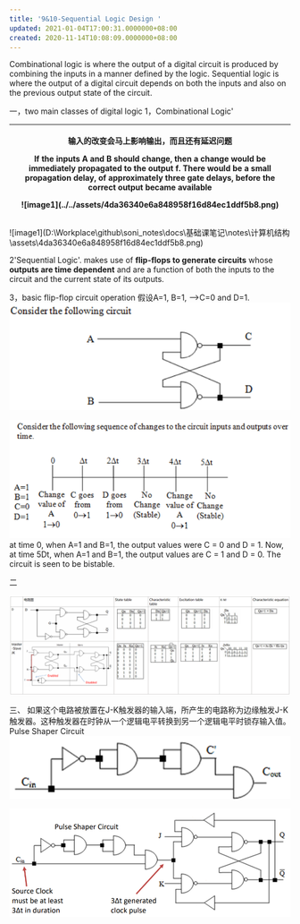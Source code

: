 ```yaml
---
title: '9&10-Sequential Logic Design '
updated: 2021-01-04T17:00:31.0000000+08:00
created: 2020-11-14T10:08:09.0000000+08:00
---
```


Combinational logic is where the output of a digital circuit is produced by combining the inputs in a manner defined by the logic.
Sequential logic is where the output of a digital
circuit depends on both the inputs and also on the
previous output state of the circuit.

一，two main classes of digital logic
1，Combinational Logic'

<table>
<colgroup>
<col style="width: 100%" />
</colgroup>
<thead>
<tr class="header">
<th><p>输入的改变会马上影响输出，而且还有延迟问题</p>
<p>If the inputs A and B should change, then a change would be immediately propagated to the output f. There would be a small propagation delay, of approximately three gate delays, before the correct output became available</p>
<p>![image1](../../assets/4da36340e6a848958f16d84ec1ddf5b8.png)</p></th>
</tr>
</thead>
<tbody>
</tbody>
</table>
![image1](D:\Workplace\github\soni_notes\docs\基础课笔记\notes\计算机结构\assets\4da36340e6a848958f16d84ec1ddf5b8.png)

2'Sequential Logic'.
makes use of **flip-flops to generate circuits**
whose **outputs are time dependent** and are a function of both
the inputs to the circuit and the current state of its outputs.

3，basic flip-flop circuit operation
假设A=1, B=1, --\>C=0 and D=1.
![image2](../../assets/a7940a91761745b29505cf322e9d9f32.png)

![image3](../../assets/b0328bc4e0054078b8c435a7350f04f8.png)
at time 0, when A=1 and B=1, the output values were C = 0
and D = 1.
Now, at time 5Dt, when A=1 and B=1, the output values are C = 1
and D = 0.
The circuit is seen to be bistable.

二

![image-20240129111458321](assets\image-20240129111458321.png)


三、
如果这个电路被放置在J-K触发器的输入端，所产生的电路称为边缘触发J-K触发器。这种触发器在时钟从一个逻辑电平转换到另一个逻辑电平时锁存输入值。
Pulse Shaper Circuit
![image16](../../assets/3b31ac4775ac4a318f227d34d6ccdebe.png)

![image17](../../assets/f8775eab03724ebe95d2f6d03f84be68.png)

